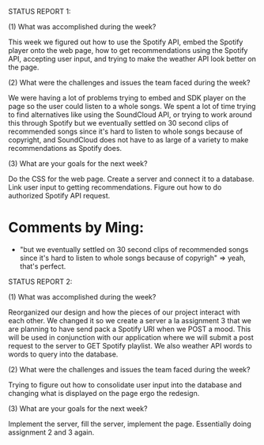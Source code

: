 STATUS REPORT 1:

(1) What was accomplished during the week?

This week we figured out how to use the Spotify API, embed the Spotify player onto the web page, how to get recommendations using the Spotify API, accepting user input, and trying to make the weather API look better on the page.

(2) What were the challenges and issues the team faced during the week?

We were having a lot of problems trying to embed and SDK player on the page so the user could listen to a whole songs. We spent a lot of time trying to find alternatives like using the SoundCloud API, or trying to work around this through Spotify but we eventually settled on 30 second clips of recommended songs since it's hard to listen to whole songs because of copyright, and SoundCloud does not have to as large of a variety to make recommendations as Spotify does.

(3) What are your goals for the next week?

Do the CSS for the web page. Create a server and connect it to a database. Link user input to getting recommendations. Figure out how to do authorized Spotify API request.

# Comments by Ming:
* "but we eventually settled on 30 second clips of recommended songs since it's hard to listen to whole songs because of copyrigh" => yeah, that's perfect.

STATUS REPORT 2:

(1) What was accomplished during the week?

Reorganized our design and how the pieces of our project interact with each other. We changed it so we create a server a la assignment 3 that we are planning to have send pack a Spotify URI when we POST a mood. This will be used in conjunction with our application where we will submit a post request to the server to GET Spotify playlist. We also weather API words to words to query into the database. 

(2) What were the challenges and issues the team faced during the week?

Trying to figure out how to consolidate user input into the database and changing what is displayed on the page ergo the redesign.

(3) What are your goals for the next week?

Implement the server, fill the server, implement the page. Essentially doing assignment 2 and 3 again.
